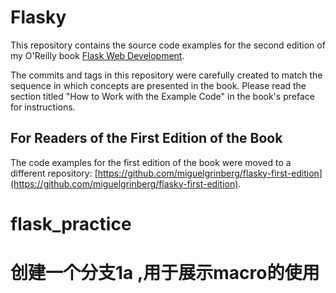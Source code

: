Flasky
======

This repository contains the source code examples for the second edition of my O'Reilly book [Flask Web Development](http://www.flaskbook.com).

The commits and tags in this repository were carefully created to match the sequence in which concepts are presented in the book. Please read the section titled "How to Work with the Example Code" in the book's preface for instructions.

For Readers of the First Edition of the Book
--------------------------------------------

The code examples for the first edition of the book were moved to a different repository: [https://github.com/miguelgrinberg/flasky-first-edition](https://github.com/miguelgrinberg/flasky-first-edition).
# flask_practice

# 创建一个分支1a ,用于展示macro的使用


